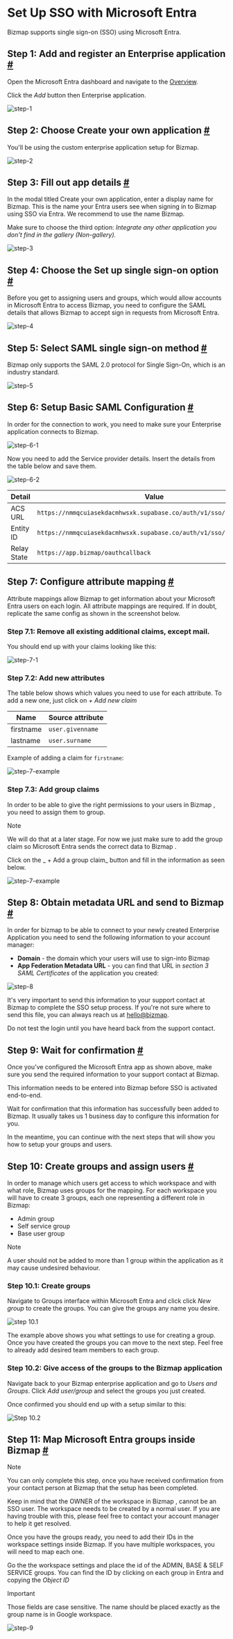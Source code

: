 # Set Up SSO with Microsoft Entra

 Bizmap supports single sign-on (SSO) using Microsoft Entra.

## Step 1: Add and register an Enterprise application [#](#step-1-add-and-register-an-enterprise-application)

Open the Microsoft Entra dashboard and navigate to the [Overview](https://entra.microsoft.com/#view/Microsoft_AAD_IAM/TenantOverview.ReactView?Microsoft_AAD_IAM_legacyAADRedirect=true).

Click the _Add_ button then Enterprise application.

![step-1](../../img/microsoft-entra-step-1.png)

## Step 2: Choose Create your own application [#](#step-2-choose-create-your-own-application)

You'll be using the custom enterprise application setup for Bizmap.

![step-2](../../img/microsoft-entra-step-2.png)

## Step 3: Fill out app details [#](#step-3-fill-out-app-details)

In the modal titled Create your own application, enter a display name for Bizmap. This is the name your Entra users see when signing in to Bizmap using SSO via Entra. We recommend to use the name Bizmap.

Make sure to choose the third option: _Integrate any other application you
don't find in the gallery (Non-gallery)._

![step-3](../../img/microsoft-entra-step-3.png)

## Step 4: Choose the Set up single sign-on option [#](#step-4-choose-the-set-up-single-sign-on-option)

Before you get to assigning users and groups, which would allow accounts in Microsoft Entra to access Bizmap, you need to configure the SAML details that allows Bizmap to accept sign in requests from Microsoft Entra.

![step-4](../../img/microsoft-entra-step-4.png)

## Step 5: Select SAML single sign-on method [#](#step-5-select-saml-single-sign-on-method)

 Bizmap only supports the SAML 2.0 protocol for Single Sign-On, which is an industry standard.

![step-5](../../img/microsoft-entra-step-5.png)

## Step 6: Setup Basic SAML Configuration [#](#step-5-setup-basic-saml-configuration)

In order for the connection to work, you need to make sure your Enterprise application connects to Bizmap.

![step-6-1](../../img/microsoft-entra-step-6-1.png)

Now you need to add the Service provider details. Insert the details from the table below and save them.

![step-6-2](../../img/microsoft-entra-step-6-2.png)

| Detail      | Value                                                                |
| ----------- | -------------------------------------------------------------------- |
| ACS URL     | `https://nmmqcuiasekdacmhwsxk.supabase.co/auth/v1/sso/saml/acs`      |
| Entity ID   | `https://nmmqcuiasekdacmhwsxk.supabase.co/auth/v1/sso/saml/metadata` |
| Relay State | `https://app.bizmap/oauthcallback`                                 |

## Step 7: Configure attribute mapping [#](#step-7-configure-attribute-mapping)

Attribute mappings allow Bizmap to get information about your Microsoft Entra users on each login.
All attribute mappings are required. If in doubt, replicate the same config as shown in the screenshot below.

### Step 7.1: Remove all existing additional claims, except mail.

You should end up with your claims looking like this:

![step-7-1](../../img/microsoft-entra-step-7-1.png)

### Step 7.2: Add new attributes

The table below shows which values you need to use for each attribute. To add a new one, just click on _+ Add new claim_

| Name      | Source attribute |
| --------- | ---------------- |
| firstname | `user.givenname` |
| lastname  | `user.surname`   |

Example of adding a claim for `firstname`:

![step-7-example](../../img/microsoft-entra-step-7-2.png)

### Step 7.3: Add group claims

In order to be able to give the right permissions to your users in Bizmap , you need to assign them to group.

> [!NOTE]
> We will do that at a later stage. For now we just make sure to add the group claim so Microsoft Entra sends the correct data to Bizmap .

Click on the _ + Add a group claim_ button and fill in the information as seen below.

![step-7-example](../../img/microsoft-entra-step-7-3.png)

## Step 8: Obtain metadata URL and send to Bizmap [#](#step-8-obtain-metadata-url-and-send-to-Bizmap)

In order for bizmap to be able to connect to your newly created Enterprise Application you need to send the following information to your account manager:

- **Domain** - the domain which your users will use to sign-into Bizmap 
- **App Federation Metadata URL** - you can find that URL in _section 3 SAML Certificates_ of the application you created:

![step-8](../../img/microsoft-entra-step-8.png)

It's very important to send this information to your support contact at Bizmap to complete the SSO setup process. If you're not sure where to send this file, you can always reach us at [hello@bizmap](mailto:hello@bizmap).

Do not test the login until you have heard back from the support contact.

## Step 9: Wait for confirmation [#](#step-9-wait-for-confirmation)

Once you’ve configured the Microsoft Entra app as shown above, make sure you send the required information to your support contact at Bizmap.

This information needs to be entered into Bizmap before SSO is activated end-to-end.

Wait for confirmation that this information has successfully been added to Bizmap. It usually takes us 1 business day to configure this information for you.

In the meantime, you can continue with the next steps that will show you how to setup your groups and users.

## Step 10: Create groups and assign users [#](#step-10-create-groups-and-assign-users)

In order to manage which users get access to which workspace and with what role, Bizmap uses groups for the mapping.
For each workspace you will have to create 3 groups, each one representing a different role in Bizmap:

- Admin group
- Self service group
- Base user group

> [!NOTE]
> A user should not be added to more than 1 group within the application as it may cause undesired behaviour.

### Step 10.1: Create groups

Navigate to Groups interface within Microsoft Entra and click click _New group_ to create the groups.
You can give the groups any name you desire.

![step 10.1](../../img/microsoft-entra-step-8-1.png)

The example above shows you what settings to use for creating a group. Once you have created the groups you can move to the next step.
Feel free to already add desired team members to each group.

### Step 10.2: Give access of the groups to the Bizmap application

Navigate back to your Bizmap enterprise application and go to _Users and Groups_.
Click _Add user/group_ and select the groups you just created.

Once confirmed you should end up with a setup similar to this:

![Step 10.2](../../img/microsoft-entra-step-8-2.png)

## Step 11: Map Microsoft Entra groups inside Bizmap [#](#step-9-map-google-workspace-groups-inside-Bizmap)

> [!NOTE]
> You can only complete this step, once you have received confirmation from your contact person at Bizmap that the setup has been completed.
>
> Keep in mind that the OWNER of the workspace in Bizmap , cannot be an SSO user. The workspace needs to be created by a normal user. If you are having trouble with this, please feel free to contact your account manager to help it get resolved.

Once you have the groups ready, you need to add their IDs in the workspace settings inside Bizmap. If you have multiple workspaces, you will need to map each one.

Go the the workspace settings and place the id of the ADMIN, BASE & SELF SERVICE groups. You can find the ID by clicking on each group in Entra and copying the _Object ID_

> [!IMPORTANT]
> Those fields are case sensitive. The name should be placed exactly as the group name is in Google workspace.

![step-9](../../img/google-workspace-step-9.png)
